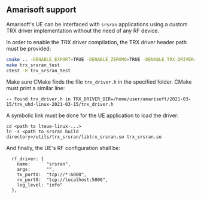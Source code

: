 Amarisoft support
-----------------

Amarisoft's UE can be interfaced with `srsran` applications using a custom TRX driver implementation without the need of
any RF device.

In order to enable the TRX driver compilation, the TRX driver header path must be provided:
```bash
cmake .. -DENABLE_EXPORT=TRUE -DENABLE_ZEROMQ=TRUE -DENABLE_TRX_DRIVER=TRUE -DTRX_DRIVER_DIR=<path to trx_uhd-linux-...>
make trx_srsran_test
ctest -R trx_srsran_test
```

Make sure CMake finds the file `trx_driver.h` in the specified folder. CMake must print a similar line:
```
-- Found trx_driver.h in TRX_DRIVER_DIR=/home/user/amarisoft/2021-03-15/trx_uhd-linux-2021-03-15/trx_driver.h
```

A symbolic link must be done for the UE application to load the driver:
```
cd <path to lteue-linux-...>
ln -s <path to srsran build directory>/utils/trx_srsran/libtrx_srsran.so trx_srsran.so
```

And finally, the UE's RF configuration shall be:
```
  rf_driver: {
    name:      "srsran",
    args:      "",
    tx_port0:  "tcp://*:6000",
    rx_port0:  "tcp://localhost:5000",
    log_level: "info"
  },
```